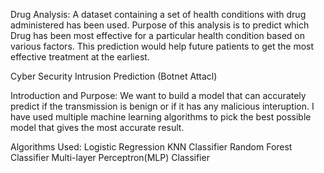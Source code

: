 Drug Analysis:
A dataset containing a set of health conditions with drug administered has been used.
Purpose of this analysis is to predict which Drug has been most effective for a particular health condition based on various factors.
This prediction would help future patients to get the most effective treatment at the earliest.

Cyber Security Intrusion Prediction (Botnet Attacl)

Introduction and Purpose:
We want to build a model that can accurately predict if the transmission is benign or if it has any malicious interuption.
I have used multiple machine learning algorithms to pick the best possible model that gives the most accurate result.

Algorithms Used:
Logistic Regression
KNN Classifier
Random Forest Classifier
Multi-layer Perceptron(MLP) Classifier
